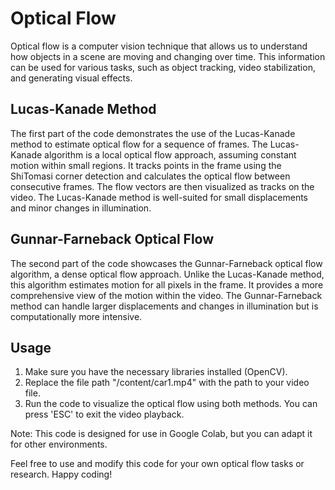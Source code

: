 # Optical Flow

Optical flow is a computer vision technique that allows us to understand how objects in a scene are moving and changing over time. This information can be used for various tasks, such as object tracking, video stabilization, and generating visual effects.

## Lucas-Kanade Method

The first part of the code demonstrates the use of the Lucas-Kanade method to estimate optical flow for a sequence of frames. The Lucas-Kanade algorithm is a local optical flow approach, assuming constant motion within small regions. It tracks points in the frame using the ShiTomasi corner detection and calculates the optical flow between consecutive frames. The flow vectors are then visualized as tracks on the video. The Lucas-Kanade method is well-suited for small displacements and minor changes in illumination.

## Gunnar-Farneback Optical Flow

The second part of the code showcases the Gunnar-Farneback optical flow algorithm, a dense optical flow approach. Unlike the Lucas-Kanade method, this algorithm estimates motion for all pixels in the frame. It provides a more comprehensive view of the motion within the video. The Gunnar-Farneback method can handle larger displacements and changes in illumination but is computationally more intensive.

## Usage

1. Make sure you have the necessary libraries installed (OpenCV).
2. Replace the file path "/content/car1.mp4" with the path to your video file.
3. Run the code to visualize the optical flow using both methods. You can press 'ESC' to exit the video playback.

Note: This code is designed for use in Google Colab, but you can adapt it for other environments.

Feel free to use and modify this code for your own optical flow tasks or research. Happy coding!
